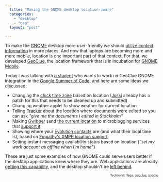 ```yaml
---
  title: "Making the GNOME desktop location-aware"
  categories: 
    - "desktop"
    - "geo"
  layout: "post"

---
```

<p>
To make the <a href="http://www.gnome.org/">GNOME</a> desktop more user-friendly we should <a href="http://worrydream.com/MagicInk/#inferring_context_from_the_environment">utilize context information</a> in more places. And now that laptops are becoming more and <a href="http://arstechnica.com/hardware/news/2008/06/hands-on-with-the-ubuntu-netbook-remix.ars">more mobile</a>, location is one important part of that context. For that, we developed <a href="http://www.freedesktop.org/wiki/Software/GeoClue">GeoClue</a>, the location framework that is in incubation for <a href="http://www.gnome.org/mobile/">GNOME Mobile</a>.
</p><p>
Today I was talking with <a href="http://wannabe-a-geek.blogspot.com/">a student</a> who wants to work on GeoClue GNOME integration in the <a href="http://code.google.com/soc/">Google Summer of Code</a>, and here are some ideas we discussed:
</p><ul><li>Changing the <a href="http://people.redhat.com/mclasen/intlclock/intlclock-2007-09-29.png">clock time zone</a> based on location (<a href="http://vilunki.wordpress.com/">Jussi</a> already has a patch for this that needs to be cleaned up and submitted)</li>
<li>Changing weather applet to show weather for current location</li>
<li>Telling <a href="http://projects.gnome.org/tracker/">Tracker</a> about the location where documents were edited so you can ask <em>"give me the documents I edited in Stockholm"</em></li>
<li>Making <a href="http://www.makeuseof.com/tag/gwibber-the-everything-client/">Gwibber</a> send <a href="http://live.gnome.org/Gwibber/Roadmap#head-fa46c3b444c9f355f2fba1684cc7d2805e42eff9">the current location</a> to microblogging services that <a href="http://brightkite.com/">support it</a></li>
<li>Showing where your <a href="http://www.novell.com/documentation/evolution24/index.html?page=/documentation/evolution24/evolution24/data/usage-contact.html">Evolution contacts</a> are (and what their local time is), based on <a href="http://blog.pierlux.com/2009/01/22/empathy-where-are-you/en/">Empathy's XMPP location support</a></li>
<li>Setting instant messaging availability status based on location (<em>"set my work account as offline when I'm home"</em>)</li>
</ul><p>
These are just some examples of how GNOME could serve users better if the desktop applications knew where they are. Web applications are already <a href="http://zecke.blogspot.com/2009/02/geo-clue-for-webkitgtk.html">getting this capability</a>, and the desktop shouldn't be <a href="http://bergie.iki.fi/blog/free_desktop_and_the_cloud/">left behind</a>.
</p>
<p style="text-align:right;font-size:10px;">Technorati Tags: <a href="http://www.technorati.com/tag/geoclue" rel="tag">geoclue</a>, <a href="http://www.technorati.com/tag/gnome" rel="tag">gnome</a></p>
